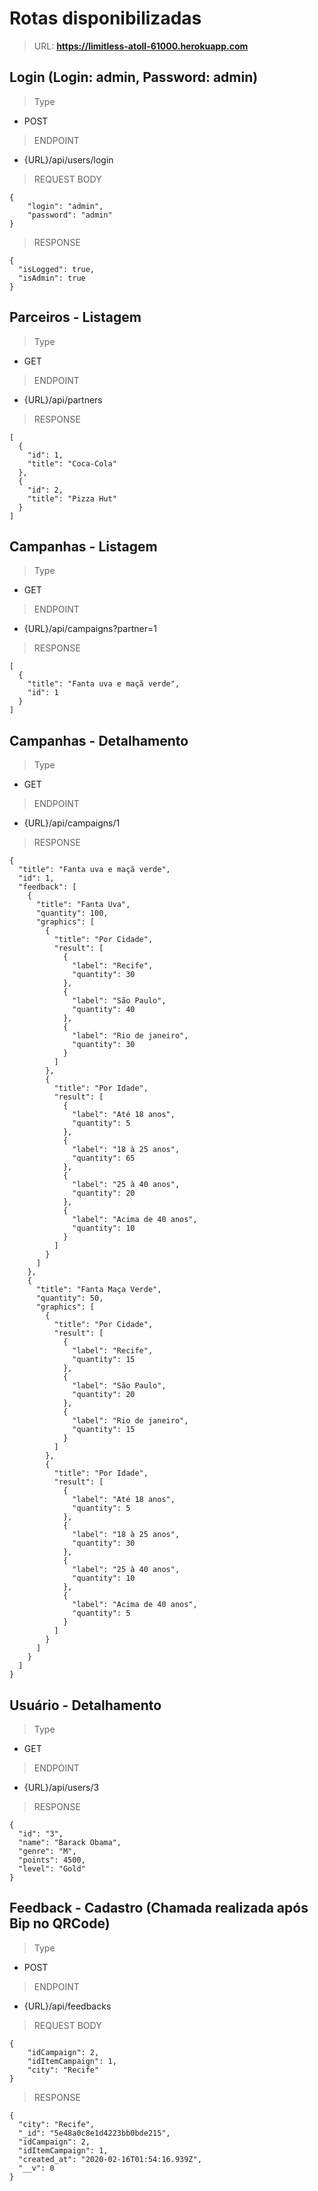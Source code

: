 # Rotas disponibilizadas

>URL: **https://limitless-atoll-61000.herokuapp.com**

## Login (Login: admin, Password: admin)

>Type
- POST
>ENDPOINT 
- {URL}/api/users/login
>REQUEST BODY
```
{
	"login": "admin",
	"password": "admin"
}
```
>RESPONSE
```
{
  "isLogged": true,
  "isAdmin": true
}
```

## Parceiros - Listagem

>Type
- GET
>ENDPOINT 
- {URL}/api/partners
>RESPONSE
```
[
  {
    "id": 1,
    "title": "Coca-Cola"
  },
  {
    "id": 2,
    "title": "Pizza Hut"
  }
]
```
## Campanhas - Listagem

>Type
- GET
>ENDPOINT 
- {URL}/api/campaigns?partner=1
>RESPONSE
```
[
  {
    "title": "Fanta uva e maçã verde",
    "id": 1
  }
]
```
## Campanhas - Detalhamento

>Type
- GET
>ENDPOINT 
- {URL}/api/campaigns/1
>RESPONSE
```
{
  "title": "Fanta uva e maçã verde",
  "id": 1,
  "feedback": [
    {
      "title": "Fanta Uva",
      "quantity": 100,
      "graphics": [
        {
          "title": "Por Cidade",
          "result": [
            {
              "label": "Recife",
              "quantity": 30
            },
            {
              "label": "São Paulo",
              "quantity": 40
            },
            {
              "label": "Rio de janeiro",
              "quantity": 30
            }
          ]
        },
        {
          "title": "Por Idade",
          "result": [
            {
              "label": "Até 18 anos",
              "quantity": 5
            },
            {
              "label": "18 à 25 anos",
              "quantity": 65
            },
            {
              "label": "25 à 40 anos",
              "quantity": 20
            },
            {
              "label": "Acima de 40 anos",
              "quantity": 10
            }
          ]
        }
      ]
    },
    {
      "title": "Fanta Maça Verde",
      "quantity": 50,
      "graphics": [
        {
          "title": "Por Cidade",
          "result": [
            {
              "label": "Recife",
              "quantity": 15
            },
            {
              "label": "São Paulo",
              "quantity": 20
            },
            {
              "label": "Rio de janeiro",
              "quantity": 15
            }
          ]
        },
        {
          "title": "Por Idade",
          "result": [
            {
              "label": "Até 18 anos",
              "quantity": 5
            },
            {
              "label": "18 à 25 anos",
              "quantity": 30
            },
            {
              "label": "25 à 40 anos",
              "quantity": 10
            },
            {
              "label": "Acima de 40 anos",
              "quantity": 5
            }
          ]
        }
      ]
    }
  ]
}
```
## Usuário - Detalhamento

>Type
- GET
>ENDPOINT 
- {URL}/api/users/3
>RESPONSE
```
{
  "id": "3",
  "name": "Barack Obama",
  "genre": "M",
  "points": 4500,
  "level": "Gold"
}
```
## Feedback - Cadastro (Chamada realizada após Bip no QRCode)

>Type
- POST
>ENDPOINT 
- {URL}/api/feedbacks
>REQUEST BODY
```
{
	"idCampaign": 2, 
	"idItemCampaign": 1,
	"city": "Recife"
}
```
>RESPONSE
```
{
  "city": "Recife",
  "_id": "5e48a0c8e1d4223bb0bde215",
  "idCampaign": 2,
  "idItemCampaign": 1,
  "created_at": "2020-02-16T01:54:16.939Z",
  "__v": 0
}
```
